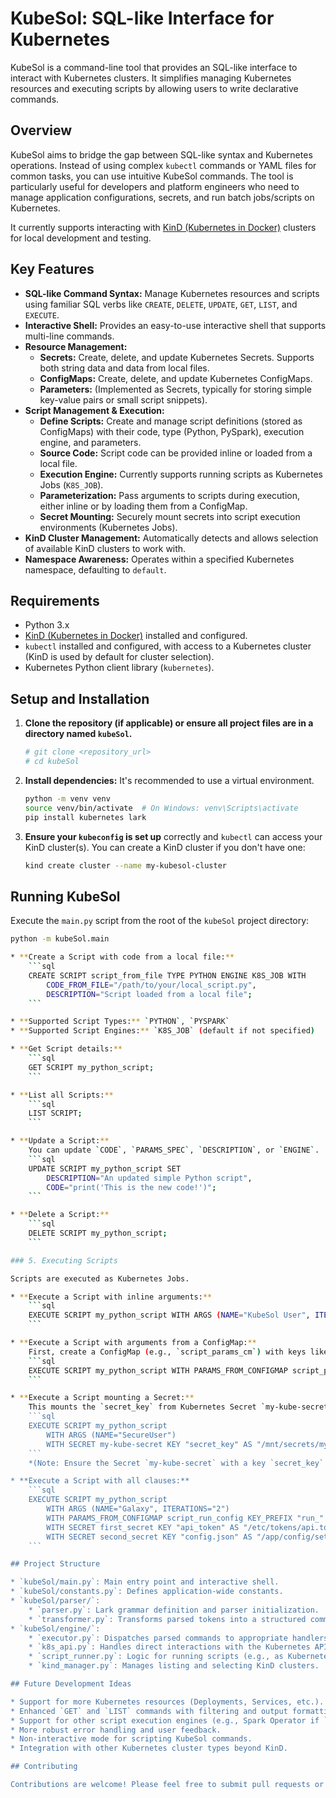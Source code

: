 # KubeSol: SQL-like Interface for Kubernetes

KubeSol is a command-line tool that provides an SQL-like interface to interact with Kubernetes clusters. It simplifies managing Kubernetes resources and executing scripts by allowing users to write declarative commands.

## Overview

KubeSol aims to bridge the gap between SQL-like syntax and Kubernetes operations. Instead of using complex `kubectl` commands or YAML files for common tasks, you can use intuitive KubeSol commands. The tool is particularly useful for developers and platform engineers who need to manage application configurations, secrets, and run batch jobs/scripts on Kubernetes.

It currently supports interacting with [KinD (Kubernetes in Docker)](https://kind.sigs.k8s.io/) clusters for local development and testing.

## Key Features

* **SQL-like Command Syntax:** Manage Kubernetes resources and scripts using familiar SQL verbs like `CREATE`, `DELETE`, `UPDATE`, `GET`, `LIST`, and `EXECUTE`.
* **Interactive Shell:** Provides an easy-to-use interactive shell that supports multi-line commands.
* **Resource Management:**
    * **Secrets:** Create, delete, and update Kubernetes Secrets. Supports both string data and data from local files.
    * **ConfigMaps:** Create, delete, and update Kubernetes ConfigMaps.
    * **Parameters:** (Implemented as Secrets, typically for storing simple key-value pairs or small script snippets).
* **Script Management & Execution:**
    * **Define Scripts:** Create and manage script definitions (stored as ConfigMaps) with their code, type (Python, PySpark), execution engine, and parameters.
    * **Source Code:** Script code can be provided inline or loaded from a local file.
    * **Execution Engine:** Currently supports running scripts as Kubernetes Jobs (`K8S_JOB`).
    * **Parameterization:** Pass arguments to scripts during execution, either inline or by loading them from a ConfigMap.
    * **Secret Mounting:** Securely mount secrets into script execution environments (Kubernetes Jobs).
* **KinD Cluster Management:** Automatically detects and allows selection of available KinD clusters to work with.
* **Namespace Awareness:** Operates within a specified Kubernetes namespace, defaulting to `default`.

## Requirements

* Python 3.x
* [KinD (Kubernetes in Docker)](https://kind.sigs.k8s.io/) installed and configured.
* `kubectl` installed and configured, with access to a Kubernetes cluster (KinD is used by default for cluster selection).
* Kubernetes Python client library (`kubernetes`).

## Setup and Installation

1.  **Clone the repository (if applicable) or ensure all project files are in a directory named `kubeSol`.**
    ```bash
    # git clone <repository_url>
    # cd kubeSol
    ```
2.  **Install dependencies:**
    It's recommended to use a virtual environment.
    ```bash
    python -m venv venv
    source venv/bin/activate  # On Windows: venv\Scripts\activate
    pip install kubernetes lark
    ```
3.  **Ensure your `kubeconfig` is set up** correctly and `kubectl` can access your KinD cluster(s).
    You can create a KinD cluster if you don't have one:
    ```bash
    kind create cluster --name my-kubesol-cluster
    ```

## Running KubeSol



Execute the `main.py` script from the root of the `kubeSol` project directory:

```bash
python -m kubeSol.main

* **Create a Script with code from a local file:**
    ```sql
    CREATE SCRIPT script_from_file TYPE PYTHON ENGINE K8S_JOB WITH
        CODE_FROM_FILE="/path/to/your/local_script.py",
        DESCRIPTION="Script loaded from a local file";
    ```

* **Supported Script Types:** `PYTHON`, `PYSPARK`
* **Supported Script Engines:** `K8S_JOB` (default if not specified)

* **Get Script details:**
    ```sql
    GET SCRIPT my_python_script;
    ```

* **List all Scripts:**
    ```sql
    LIST SCRIPT;
    ```

* **Update a Script:**
    You can update `CODE`, `PARAMS_SPEC`, `DESCRIPTION`, or `ENGINE`.
    ```sql
    UPDATE SCRIPT my_python_script SET
        DESCRIPTION="An updated simple Python script",
        CODE="print('This is the new code!')";
    ```

* **Delete a Script:**
    ```sql
    DELETE SCRIPT my_python_script;
    ```

### 5. Executing Scripts

Scripts are executed as Kubernetes Jobs.

* **Execute a Script with inline arguments:**
    ```sql
    EXECUTE SCRIPT my_python_script WITH ARGS (NAME="KubeSol User", ITERATIONS="3");
    ```

* **Execute a Script with arguments from a ConfigMap:**
    First, create a ConfigMap (e.g., `script_params_cm`) with keys like `prefix_NAME="Alice"`, `prefix_ITERATIONS="2"`.
    ```sql
    EXECUTE SCRIPT my_python_script WITH PARAMS_FROM_CONFIGMAP script_params_cm KEY_PREFIX "prefix_";
    ```

* **Execute a Script mounting a Secret:**
    This mounts the `secret_key` from Kubernetes Secret `my-kube-secret` to the path `/mnt/secrets/mysecret/secret_key` inside the script's pod.
    ```sql
    EXECUTE SCRIPT my_python_script
        WITH ARGS (NAME="SecureUser")
        WITH SECRET my-kube-secret KEY "secret_key" AS "/mnt/secrets/mysecret/secret_key";
    ```
    *(Note: Ensure the Secret `my-kube-secret` with a key `secret_key` exists in the Kubernetes namespace.)*

* **Execute a Script with all clauses:**
    ```sql
    EXECUTE SCRIPT my_python_script
        WITH ARGS (NAME="Galaxy", ITERATIONS="2")
        WITH PARAMS_FROM_CONFIGMAP script_run_config KEY_PREFIX "run_"
        WITH SECRET first_secret KEY "api_token" AS "/etc/tokens/api.token"
        WITH SECRET second_secret KEY "config.json" AS "/app/config/settings.json";
    ```

## Project Structure

* `kubeSol/main.py`: Main entry point and interactive shell.
* `kubeSol/constants.py`: Defines application-wide constants.
* `kubeSol/parser/`:
    * `parser.py`: Lark grammar definition and parser initialization.
    * `transformer.py`: Transforms parsed tokens into a structured command dictionary.
* `kubeSol/engine/`:
    * `executor.py`: Dispatches parsed commands to appropriate handlers.
    * `k8s_api.py`: Handles direct interactions with the Kubernetes API using the `kubernetes` Python client.
    * `script_runner.py`: Logic for running scripts (e.g., as Kubernetes Jobs).
    * `kind_manager.py`: Manages listing and selecting KinD clusters.

## Future Development Ideas

* Support for more Kubernetes resources (Deployments, Services, etc.).
* Enhanced `GET` and `LIST` commands with filtering and output formatting.
* Support for other script execution engines (e.g., Spark Operator if `SCRIPT_TYPE_PYSPARK` is to be fully utilized).
* More robust error handling and user feedback.
* Non-interactive mode for scripting KubeSol commands.
* Integration with other Kubernetes cluster types beyond KinD.

## Contributing

Contributions are welcome! Please feel free to submit pull requests or open issues for bugs, feature requests, or improvements.
